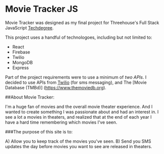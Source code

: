 # Movie Tracker JS

Movie Tracker was designed as my final project for Threehouse's Full Stack JavaScript [Techdegree](https://join.teamtreehouse.com/techdegree/ "Treehouse Techdegree"). 

This project uses a handful of technologoes, including but not limited to: 

- React
- Firebase
- Twilio
- MongoDB
- Express

Part of the project requirements were to use a minimum of *two APIs*. I decided to use APIs from [Twilio](https://www.twilio.com) (for sms messaging), and The [Movie Database (TMBd)] (https://www.themoviedb.org).

##About Movie Tracker:

I'm a huge fan of movies and the overall movie theater experience. And I wanted to create something I was passionate about and had an interest in. I see a lot a movies in theaters, and realized that at the end of each year I have a hard time remembering which movies I've seen. 

###The purpose of this site is to: 

A) Allow you to keep track of the movies you've seen.
B) Send you SMS updates the day before movies you want to see are released in theaters. 
